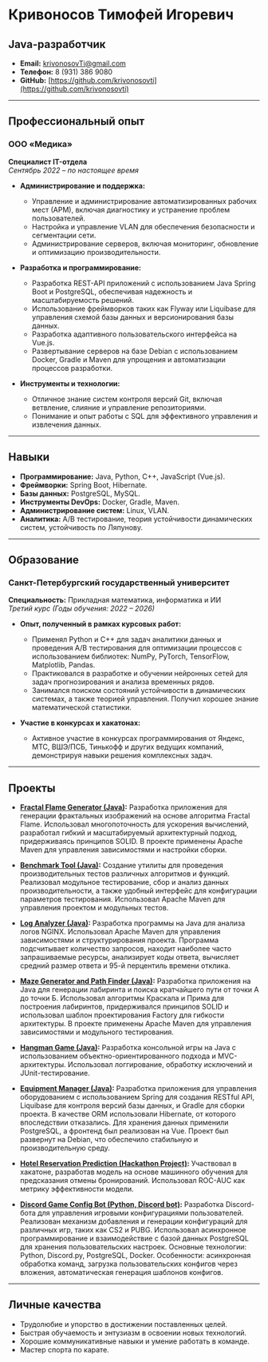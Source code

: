 # Кривоносов Тимофей Игоревич

## Java-разработчик

- **Email:** krivonosovTi@gmail.com  
- **Телефон:** 8 (931) 386 9080  
- **GitHub:** [https://github.com/krivonosovti](https://github.com/krivonosovti)  

---

## Профессиональный опыт

### ООО «Медика»  
**Специалист IT-отдела**  
*Сентябрь 2022 – по настоящее время*

- **Администрирование и поддержка:**
  - Управление и администрирование автоматизированных рабочих мест (АРМ), включая диагностику и устранение проблем пользователей.
  - Настройка и управление VLAN для обеспечения безопасности и сегментации сети.
  - Администрирование серверов, включая мониторинг, обновление и оптимизацию производительности.

- **Разработка и программирование:**
  - Разработка REST-API приложений с использованием Java Spring Boot и PostgreSQL, обеспечивая надежность и масштабируемость решений.
  - Использование фреймворков таких как Flyway или Liquibase для управления схемой базы данных и версионирования базы данных.
  - Разработка адаптивного пользовательского интерфейса на Vue.js.
  - Развертывание серверов на базе Debian с использованием Docker, Gradle и Maven для упрощения и автоматизации процессов разработки.

- **Инструменты и технологии:**
  - Отличное знание систем контроля версий Git, включая ветвление, слияние и управление репозиториями.
  - Понимание и опыт работы с SQL для эффективного управления и извлечения данных.

---

## Навыки

- **Программирование:** Java, Python, C++, JavaScript (Vue.js).  
- **Фреймворки:** Spring Boot, Hibernate.  
- **Базы данных:** PostgreSQL, MySQL.  
- **Инструменты DevOps:** Docker, Gradle, Maven.  
- **Администрирование систем:** Linux, VLAN.  
- **Аналитика:** A/B тестирование, теория устойчивости динамических систем, устойчивость по Ляпунову.

---

## Образование

### Санкт-Петербургский государственный университет  
**Специальность:** Прикладная математика, информатика и ИИ  
*Третий курс (Годы обучения: 2022 – 2026)*

- **Опыт, полученный в рамках курсовых работ:**
  - Применял Python и C++ для задач аналитики данных и проведения A/B тестирования для оптимизации процессов с использованием библиотек: NumPy, PyTorch, TensorFlow, Matplotlib, Pandas.
  - Практиковался в разработке и обучении нейронных сетей для задач прогнозирования и анализа временных рядов.
  - Занимался поиском состояний устойчивости в динамических системах, а также теорией управления. Получил хорошее знание математической статистики.

- **Участие в конкурсах и хакатонах:**
  - Активное участие в конкурсах программирования от Яндекс, МТС, ВШЭ/ПСБ, Тинькофф и других ведущих компаний, демонстрируя навыки решения комплексных задач.

---

## Проекты

- **[Fractal Flame Generator (Java)](https://github.com/krivonosovti/Fractal_flame_BY_T_BANK):** Разработка приложения для генерации фрактальных изображений на основе алгоритма Fractal Flame. Использовал многопоточность для ускорения вычислений, разработал гибкий и масштабируемый архитектурный подход, придерживаясь принципов SOLID. В проекте применены Apache Maven для управления зависимостями и настройки сборки.

- **[Benchmark Tool (Java)](https://github.com/krivonosovti/BenchmarkTest_BY_T_BANK):** Создание утилиты для проведения производительных тестов различных алгоритмов и функций. Реализовал модульное тестирование, сбор и анализ данных производительности, а также удобный интерфейс для конфигурации параметров тестирования. Использовал Apache Maven для управления проектом и модульных тестов.

- **[Log Analyzer (Java)](https://github.com/krivonosovti/LOG_ANALYSER_T_BANK):** Разработка программы на Java для анализа логов NGINX. Использовал Apache Maven для управления зависимостями и структурирования проекта. Программа подсчитывает количество запросов, находит наиболее часто запрашиваемые ресурсы, анализирует коды ответа, вычисляет средний размер ответа и 95-й перцентиль времени отклика.

- **[Maze Generator and Path Finder (Java)](https://github.com/krivonosovti/MAZE_T_BANK):** Разработка приложения на Java для генерации лабиринта и поиска кратчайшего пути от точки А до точки Б. Использовал алгоритмы Краскала и Прима для построения лабиринтов, придерживался принципов SOLID и использовал шаблон проектирования Factory для гибкости архитектуры. В проекте применены Apache Maven для управления зависимостями и модульного тестирования.

- **[Hangman Game (Java)](https://github.com/krivonosovti/hangman):** Разработка консольной игры на Java с использованием объектно-ориентированного подхода и MVC-архитектуры. Использовал логгирование, обработку исключений и JUnit-тестирование.

- **[Equipment Manager (Java)](https://github.com/krivonosovti/equipment_manager):** Разработка приложения для управления оборудованием с использованием Spring для создания RESTful API, Liquibase для контроля версий базы данных, и Gradle для сборки проекта. В качестве ORM использовали Hibernate, от которого впоследствии отказались. Для хранения данных применили PostgreSQL, а фронтенд был реализован на Vue. Проект был развернут на Debian, что обеспечило стабильную и производительную среду.

- **[Hotel Reservation Prediction (Hackathon Project)](https://colab.research.google.com/drive/1czFaqTUJUGFOxHlsUnGtUNuUnKGD17qK?usp=sharing):** Участвовал в хакатоне, разработав модель на основе машинного обучения для предсказания отмены бронирований. Использовал ROC-AUC как метрику эффективности модели.

- **[Discord Game Config Bot (Python, Discord bot)](https://github.com/krivonosovti/DiscordBot_GameCFG):** Разработка Discord-бота для управления игровыми конфигурациями пользователей. Реализован механизм добавления и генерации конфигураций для различных игр, таких как CS2 и PUBG. Использовал асинхронное программирование и взаимодействие с базой данных PostgreSQL для хранения пользовательских настроек. Основные технологии: Python, Discord.py, PostgreSQL, Docker. Особенности: асинхронная обработка команд, загрузка пользовательских конфигов через вложения, автоматическая генерация шаблонов конфигов.

---

## Личные качества

- Трудолюбие и упорство в достижении поставленных целей.
- Быстрая обучаемость и энтузиазм в освоении новых технологий.
- Хорошие коммуникативные навыки и умение работать в команде.
- Мастер спорта по карате.
